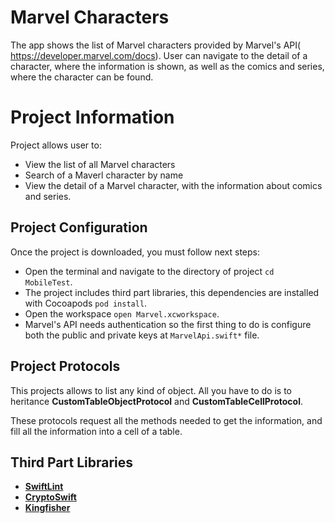 # Marvel Characters

The app shows the list of Marvel characters provided by Marvel's API(​https://developer.marvel.com/docs​). User can navigate to the detail of a character, where the information is shown, as well as the comics and series, where the character can be found.

# Project Information

Project allows user to:

* View the list of all Marvel characters
* Search of a Maverl character by name
* View the detail of a Marvel character, with the information about comics and series.

## Project Configuration

Once the project is downloaded, you must follow next steps:

* Open the terminal and navigate to the directory of project ```cd MobileTest```.
* The project includes third part libraries, this dependencies are installed with Cocoapods ```pod install```.
* Open the workspace ```open Marvel.xcworkspace```.
* Marvel's API needs authentication so the first thing to do is configure both the public and private keys at ```MarvelApi.swift*``` file.

## Project Protocols

This projects allows to list any kind of object. All you have to do is to heritance **CustomTableObjectProtocol** and **CustomTableCellProtocol**.

These protocols request all the methods needed to get the information, and fill all the information into a cell of a table.  

## Third Part Libraries

* [**SwiftLint**](https://github.com/realm/SwiftLint)
* [**CryptoSwift**](https://github.com/krzyzanowskim/CryptoSwift)
* [**Kingfisher**](https://github.com/onevcat/Kingfisher)